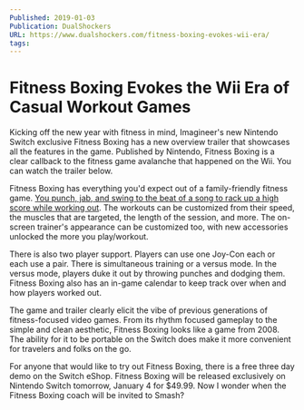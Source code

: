 ```yaml
---
Published: 2019-01-03
Publication: DualShockers
URL: https://www.dualshockers.com/fitness-boxing-evokes-wii-era/
tags:
---
```

# Fitness Boxing Evokes the Wii Era of Casual Workout Games

Kicking off the new year with fitness in mind, Imagineer's new Nintendo Switch exclusive Fitness Boxing has a new overview trailer that showcases all the features in the game. Published by Nintendo, Fitness Boxing is a clear callback to the fitness game avalanche that happened on the Wii. You can watch the trailer below.

Fitness Boxing has everything you'd expect out of a family-friendly fitness game. [You punch, jab, and swing to the beat of a song to rack up a high score while working out](https://www.dualshockers.com/fitness-boxing-nintendo-switch/). The workouts can be customized from their speed, the muscles that are targeted, the length of the session, and more. The on-screen trainer's appearance can be customized too, with new accessories unlocked the more you play/workout.

There is also two player support. Players can use one Joy-Con each or each use a pair. There is simultaneous training or a versus mode. In the versus mode, players duke it out by throwing punches and dodging them. Fitness Boxing also has an in-game calendar to keep track over when and how players worked out.

The game and trailer clearly elicit the vibe of previous generations of fitness-focused video games. From its rhythm focused gameplay to the simple and clean aesthetic, Fitness Boxing looks like a game from 2008. The ability for it to be portable on the Switch does make it more convenient for travelers and folks on the go.

For anyone that would like to try out Fitness Boxing, there is a free three day demo on the Switch eShop. Fitness Boxing will be released exclusively on Nintendo Switch tomorrow, January 4 for $49.99. Now I wonder when the Fitness Boxing coach will be invited to Smash?